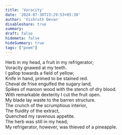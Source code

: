 ```yaml
---
title: 'Voracity'
date: '2024-07-30T23:29:53+05:30'
author: 'Vishruth Devan'
disableshare: true
summary: 
draft: false
hidemeta: false
hideSummary: true
tags: ["poem"]
---
```


Herb in my head, a fruit in my refrigerator;  
Voracity gnawed at my teeth.  
I gallop towards a field of yellow;  
Knife in hand, primed to be stained red.  
Cheval de frise engulfed the sugary land,  
Spikes of maroon wood with the stench of dry blood.  
With remarkable dexterity I cut the fruit open.  
My blade lay waste to the barren structure.  
The crunch of the scrumptious interior,  
The fluidity of the extract,  
Quenched my ravenous appetite.  
The herb was still in my head;  
My refrigerator, however, was thieved of a pineapple.
